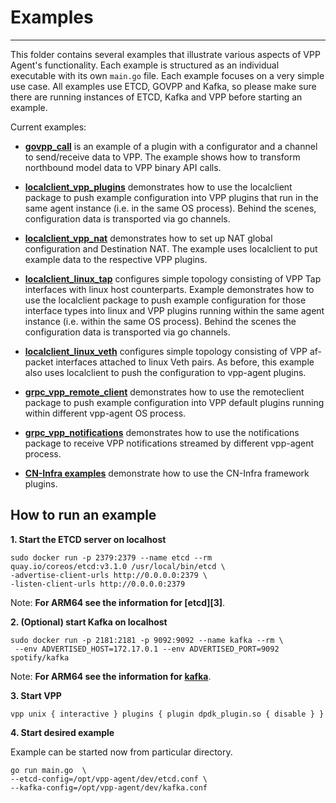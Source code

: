 # Examples

---

This folder contains several examples that illustrate various aspects of VPP Agent's functionality. Each example is structured as an individual executable with its own `main.go` file. Each example focuses on a very simple use case. All examples use ETCD, GOVPP and Kafka, so please make sure there are running instances of ETCD, Kafka and VPP before starting an example.

Current examples:
* **[govpp_call][example-govpp-call]** is an example of a plugin with a configurator and a channel to send/receive data to VPP. The example shows how to transform northbound model data to VPP binary API calls. 
* **[localclient_vpp_plugins][example-localclient-vpp-plugins]** demonstrates how to use the localclient package to push example configuration into VPP plugins that run in the same agent instance (i.e. in the same OS process). Behind the scenes, configuration data is transported via go channels.
* **[localclient_vpp_nat][example-localclient-vpp-nat]** demonstrates how to set up NAT global configuration and Destination NAT. The example uses localclient to put example data to the respective VPP plugins.
* **[localclient_linux_tap][example-localclient-linux-tap]** configures 
  simple topology consisting of VPP Tap interfaces with linux host 
  counterparts. Example demonstrates how to use the localclient package 
  to push example configuration for those interface types into linux 
  and VPP plugins running within the same agent instance (i.e. within 
  the same OS process). Behind the scenes the configuration data 
  is transported via go channels. 
* **[localclient_linux_veth][example-localclient-linux-veth]** configures 
  simple topology consisting of VPP af-packet interfaces attached to 
  linux Veth pairs. As before, this example also uses localclient to push 
  the configuration to vpp-agent plugins.  
* **[grpc_vpp_remote_client][example-grpc-vpp-remote]** demonstrates how to
  use the remoteclient package to push example configuration into
  VPP default plugins running within different vpp-agent OS process.
* **[grpc_vpp_notifications][example-grpc-vpp-notifications]** demonstrates how to
  use the notifications package to  receive VPP notifications streamed by different 
  vpp-agent process.

* **[CN-Infra  examples][cn-infra-examples]** demonstrate how to use the CN-Infra framework
  plugins.
  
## How to run an example
 
 **1. Start the ETCD server on localhost**
 
  ```
  sudo docker run -p 2379:2379 --name etcd --rm 
  quay.io/coreos/etcd:v3.1.0 /usr/local/bin/etcd \
  -advertise-client-urls http://0.0.0.0:2379 \
  -listen-client-urls http://0.0.0.0:2379
  ```
  Note: **For ARM64 see the information for [etcd][3]**.
  
 **2. (Optional) start Kafka on localhost**

 ```
 sudo docker run -p 2181:2181 -p 9092:9092 --name kafka --rm \
  --env ADVERTISED_HOST=172.17.0.1 --env ADVERTISED_PORT=9092 spotify/kafka
 ```
  Note: **For ARM64 see the information for [kafka][kafka-arm64]**.

 **3. Start VPP**
 ```
 vpp unix { interactive } plugins { plugin dpdk_plugin.so { disable } }
 ```
 
 **4. Start desired example**

 Example can be started now from particular directory.
 ```
 go run main.go  \
 --etcd-config=/opt/vpp-agent/dev/etcd.conf \
 --kafka-config=/opt/vpp-agent/dev/kafka.conf
 ```
[cn-infra-examples]: https://github.com/ligato/cn-infra/tree/master/examples 
[example-govpp-call]: https://github.com/ligato/vpp-agent/tree/master/examples/govpp_call
[example-grpc-vpp-notifications]: https://github.com/ligato/vpp-agent/tree/master/examples/grpc_vpp/notifications
[example-grpc-vpp-remote]: https://github.com/ligato/vpp-agent/tree/master/examples/grpc_vpp/remote_client
[example-localclient-linux-tap]: https://github.com/ligato/vpp-agent/tree/master/examples/localclient_linux/tap
[example-localclient-linux-veth]: https://github.com/ligato/vpp-agent/tree/master/examples/localclient_linux/veth
[example-localclient-vpp-nat]: https://github.com/ligato/vpp-agent/tree/master/examples/localclient_vpp/nat
[example-localclient-vpp-plugins]: https://github.com/ligato/vpp-agent/tree/master/examples/localclient_vpp/plugins
[kafka-arm64]: arm64.md#arm64-and-kafka
[etcd-arm64]: arm64.md#arm64-and-etcd-server
